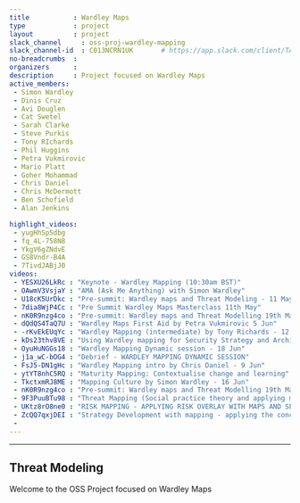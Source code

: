 ```yaml
---
title           : Wardley Maps
type            : project
layout          : project
slack_channel     : oss-proj-wardley-mapping
slack_channel-id  : C013NCRN1UK       # https://app.slack.com/client/TAULHPATC/{channel_id}
no-breadcrumbs  :
organizers      :
description     : Project focused on Wardley Maps
active_members:
 - Simon Wardley
 - Dinis Cruz
 - Avi Douglen
 - Cat Swetel
 - Sarah Clarke
 - Steve Purkis
 - Tony RIchards
 - Phil Huggins
 - Petra Vukmirovic
 - Mario Platt
 - Goher Mohammad
 - Chris Daniel
 - Chris McDermott
 - Ben Schofield
 - Alan Jenkins

highlight_videos:
 - yugHhSp5dbg
 - fq_4L-758N8
 - YkgV6gZNdvE
 - GS8Vndr-B4A
 - 7TivdJABjJ0
videos:
 - YESXU26LkRc : "Keynote - Wardley Mapping (10:30am BST)"
 - OAwmV3VsjaY : "AMA (Ask Me Anything) with Simon Wardley"
 - U18cK5UrDkc : "Pre-summit: Wardley maps and Threat Modeling - 11 May"
 - 7dia8WjP4Cc : "Pre Summit Wardley Maps Masterclass 11th May"
 - nK0R9nzg4co : "Pre-summit: Wardley maps and Threat Modelling 19th May"
 - dQdQS4TaQ7U : "Wardley Maps First Aid by Petra Vukmirovic 5 Jun"
 - -rKvEkEUqYc : "Wardley Mapping (intermediate) by Tony Richards - 12 Jun"
 - kDs23thv8VE : "Using Wardley mapping for Security Strategy and Architecture development by Mario Platt - 10 Jun"
 - OyuHuNGGs18 : "Wardley Mapping Dynamic session - 18 Jun"
 - j1a_wC-bOG4 : "Debrief - WARDLEY MAPPING DYNAMIC SESSION"
 - FsJ5-DN1gHc : "Wardley Mapping intro by Chris Daniel - 9 Jun"
 - ytYT8nhC5RQ : "Maturity Mapping: Contextualise change and learning"
 - TkctxmRJ8ME : "Mapping Culture by Simon Wardley - 16 Jun"
 - nK0R9nzg4co : "Pre-summit: Wardley maps and Threat Modelling 19th May"
 - 9F3PuuBTu98 : "Threat Mapping (Social practice theory and applying maturity mapping) - 15 Jun"
 - UKtz8rO8ne0 : "RISK MAPPING - APPLYING RISK OVERLAY WITH MAPS AND SECURITY DECISION MAKING"
 - ZcQQ7qxjDEI : "Strategy Development with mapping - applying the concepts by Mario and Simon"
 - 
---
```


---

## Threat Modeling

Welcome to the OSS Project focused on  Wardley Maps
